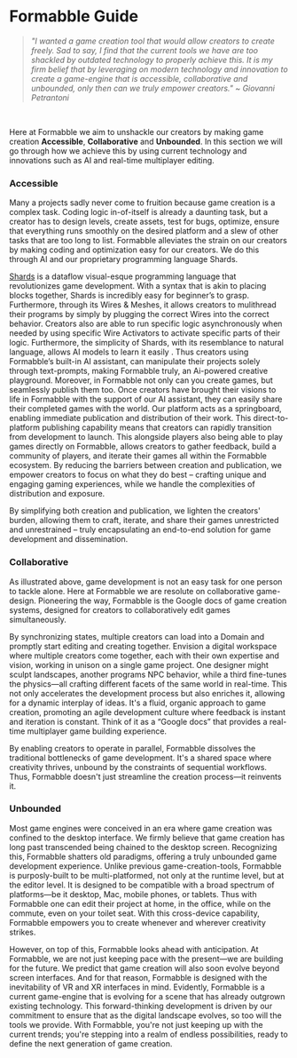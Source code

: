# Formabble Guide

> *"I wanted a game creation tool that would allow creators to create freely. Sad to say, I find that the current tools we have are too shackled by outdated technology to properly achieve this. It is my firm belief that by leveraging on modern technology and innovation to create a game-engine that is accessible, collaborative and unbounded, only then can we truly empower creators."
~ Giovanni Petrantoni*

<br>

Here at Formabble we aim to unshackle our creators by making game creation 
**Accessible**, **Collaborative** and **Unbounded**. In this section we will go through how we achieve this by using current technology and innovations such as AI and real-time multiplayer editing.

### Accessible

Many a projects sadly never come to fruition because game creation is a complex task. Coding logic in-of-itself is already a daunting task, but a creator has to design levels, create assets, test for bugs, optimize, ensure that everything runs smoothly on the desired platform and a slew of other tasks that are too long to list. Formabble alleviates the strain on our creators by making coding and optimization easy for our creators. We do this through AI and our proprietary programming language Shards.

[Shards]() is a dataflow visual-esque programming language that revolutionizes game development. With a syntax that is akin to placing blocks together, Shards is incredibly easy for beginner’s to grasp. Furthermore, through its Wires & Meshes, it allows creators to mulithread their programs by simply by plugging the correct Wires into the correct behavior. Creators also are able to run specific logic asynchronously when needed by using specific Wire Activators to activate specific parts of their logic. Furthermore, the simplicity of Shards, with its resemblance to natural language, allows AI models to learn it easily . Thus creators using Formabble’s built-in AI assistant, can manipulate their projects solely through text-prompts, making Formabble truly, an Ai-powered creative playground.
Moreover, in Formabble not only can you create games, but seamlessly publish them too. Once creators have brought their visions to life in Formabble with the support of our AI assistant, they can easily share their completed games with the world. Our platform acts as a springboard, enabling immediate publication and distribution of their work. This direct-to-platform publishing capability means that creators can rapidly transition from development to launch. This alongside players also being able to play games directly on Formabble, allows creators to gather feedback, build a community of players, and iterate their games all within the Formabble ecosystem. By reducing the barriers between creation and publication, we empower creators to focus on what they do best – crafting unique and engaging gaming experiences, while we handle the complexities of distribution and exposure.

By simplifying both creation and publication, we lighten the creators' burden, allowing them to craft, iterate, and share their games unrestricted and unrestrained – truly encapsulating an end-to-end solution for game development and dissemination.

### Collaborative

As illustrated above, game development is not an easy task for one person to tackle alone. Here at Formabble we are resolute on collaborative game-design. Pioneering the way, Formabble is the Google docs of game creation systems, designed for creators to collaboratively edit games simultaneously.

By synchronizing states, multiple creators can load into a Domain and promptly start editing and creating together. Envision a digital workspace where multiple creators come together, each with their own expertise and vision, working in unison on a single game project. One designer might sculpt landscapes, another programs NPC behavior, while a third fine-tunes the physics—all crafting different facets of the same world in real-time. This not only accelerates the development process but also enriches it, allowing for a dynamic interplay of ideas. It's a fluid, organic approach to game creation, promoting an agile development culture where feedback is instant and iteration is constant. Think of it as a “Google docs” that provides a real-time multiplayer game building experience.

By enabling creators to operate in parallel, Formabble dissolves the traditional bottlenecks of game development. It's a shared space where creativity thrives, unbound by the constraints of sequential workflows. Thus, Formabble doesn't just streamline the creation process—it reinvents it.

### Unbounded

Most game engines were conceived in an era where game creation was confined to the desktop interface. We firmly believe that game creation has long past transcended being chained to the desktop screen. Recognizing this, Formabble shatters old paradigms, offering a truly unbounded game development experience. Unlike previous game-creation-tools, Formabble is purposly-built to be multi-platformed, not only at the runtime level, but at the editor level. It is designed to be compatible with a broad spectrum of platforms—be it desktop, Mac, mobile phones, or tablets. Thus with Formabble one can edit their project at home, in the office, while on the commute, even on your toilet seat. With this cross-device capability, Formabble empowers you to create whenever and wherever creativity strikes.

However, on top of this, Formabble looks ahead with anticipation. At Formabble, we are not just keeping pace with the present—we are building for the future. We predict that game creation will also soon evolve beyond screen interfaces. And for that reason, Formabble is designed with the inevitability of VR and XR interfaces in mind. Evidently, Formabble is a current game-engine that is evolving for a scene that has already outgrown existing technology. This forward-thinking development is driven by our commitment to ensure that as the digital landscape evolves, so too will the tools we provide. With Formabble, you're not just keeping up with the current trends; you're stepping into a realm of endless possibilities, ready to define the next generation of game creation.